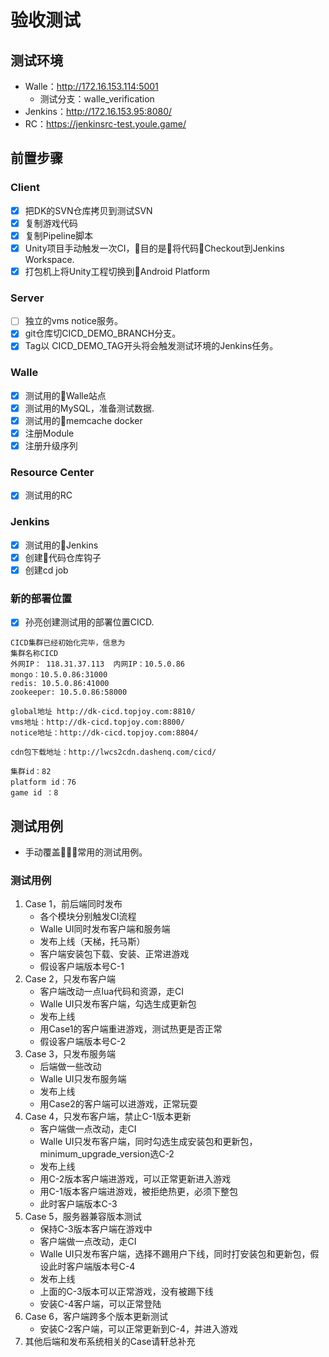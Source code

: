 # 验收测试

## 测试环境

* Walle：http://172.16.153.114:5001 
  * 测试分支：walle_verification
* Jenkins：http://172.16.153.95:8080/
* RC：https://jenkinsrc-test.youle.game/


## 前置步骤

### Client

* [x] 把DK的SVN仓库拷贝到测试SVN
 * [x] 复制游戏代码
 * [x] 复制Pipeline脚本
* [x] Unity项目手动触发一次CI，目的是将代码Checkout到Jenkins Workspace. 
* [x] 打包机上将Unity工程切换到Android Platform

### Server

* [ ] 独立的vms notice服务。
* [x] git仓库切CICD_DEMO_BRANCH分支。
* [x] Tag以 CICD_DEMO_TAG开头将会触发测试环境的Jenkins任务。

### Walle

* [x] 测试用的Walle站点
* [x] 测试用的MySQL，准备测试数据.
* [x] 测试用的memcache docker
* [x] 注册Module
* [x] 注册升级序列

### Resource Center

* [x] 测试用的RC

### Jenkins

* [x] 测试用的Jenkins
* [x] 创建代码仓库钩子
* [x] 创建cd job

### 新的部署位置

* [x] 孙亮创建测试用的部署位置CICD.

```
CICD集群已经初始化完毕，信息为
集群名称CICD
外网IP： 118.31.37.113  内网IP：10.5.0.86  
mongo：10.5.0.86:31000
redis: 10.5.0.86:41000
zookeeper: 10.5.0.86:58000

global地址 http://dk-cicd.topjoy.com:8810/
vms地址：http://dk-cicd.topjoy.com:8800/
notice地址：http://dk-cicd.topjoy.com:8804/

cdn包下载地址：http://lwcs2cdn.dashenq.com/cicd/

集群id：82
platform id：76
game id ：8
```

## 测试用例

* 手动覆盖常用的测试用例。

### 测试用例
1. Case 1，前后端同时发布
   * 各个模块分别触发CI流程
   * Walle UI同时发布客户端和服务端
   * 发布上线（天梯，托马斯）
   * 客户端安装包下载、安装、正常进游戏
   * 假设客户端版本号C-1
2. Case 2，只发布客户端
   * 客户端改动一点lua代码和资源，走CI
   * Walle UI只发布客户端，勾选生成更新包
   * 发布上线
   * 用Case1的客户端重进游戏，测试热更是否正常
   * 假设客户端版本号C-2
3. Case 3，只发布服务端
   * 后端做一些改动
   * Walle UI只发布服务端
   * 发布上线
   * 用Case2的客户端可以进游戏，正常玩耍
4. Case 4，只发布客户端，禁止C-1版本更新
   * 客户端做一点改动，走CI
   * Walle UI只发布客户端，同时勾选生成安装包和更新包，minimum_upgrade_version选C-2
   * 发布上线
   * 用C-2版本客户端进游戏，可以正常更新进入游戏
   * 用C-1版本客户端进游戏，被拒绝热更，必须下整包
   * 此时客户端版本C-3
5. Case 5，服务器兼容版本测试
   * 保持C-3版本客户端在游戏中
   *  客户端做一点改动，走CI
   * Walle UI只发布客户端，选择不踢用户下线，同时打安装包和更新包，假设此时客户端版本号C-4
   * 发布上线
   * 上面的C-3版本可以正常游戏，没有被踢下线
   * 安装C-4客户端，可以正常登陆
6. Case 6，客户端跨多个版本更新测试
   * 安装C-2客户端，可以正常更新到C-4，并进入游戏
7. 其他后端和发布系统相关的Case请轩总补充
